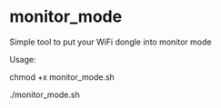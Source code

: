 # monitor_mode
Simple tool to put your WiFi dongle into monitor mode

Usage:

chmod +x monitor_mode.sh

./monitor_mode.sh
